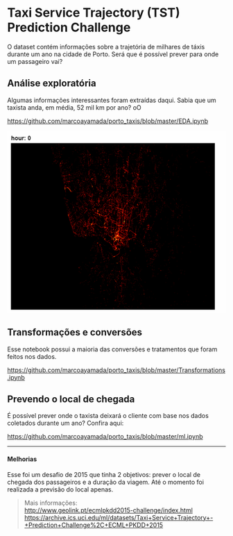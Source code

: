# Taxi Service Trajectory (TST) Prediction Challenge

O dataset contém informações sobre a trajetória de milhares de táxis durante um ano na cidade de Porto. Será que é possível prever para onde um passageiro vai?


## Análise exploratória

Algumas informações interessantes foram extraídas daqui. Sabia que um taxista anda, em média, 52 mil km por ano? oO

https://github.com/marcoayamada/porto_taxis/blob/master/EDA.ipynb


![Porto](img/taxi_gif.gif)


## Transformações e conversões

Esse notebook possui a maioria das conversões e tratamentos que foram feitos nos dados.

https://github.com/marcoayamada/porto_taxis/blob/master/Transformations.ipynb

## Prevendo o local de chegada

É possível prever onde o taxista deixará o cliente com base nos dados coletados durante um ano? Confira aqui:

https://github.com/marcoayamada/porto_taxis/blob/master/ml.ipynb

___

#### Melhorias

Esse foi um desafio de 2015 que tinha 2 objetivos: prever o local de chegada dos passageiros e a duração da viagem. Até o momento foi realizada a previsão do local apenas.

> Mais informações: </br>
> http://www.geolink.pt/ecmlpkdd2015-challenge/index.html </br>
> https://archive.ics.uci.edu/ml/datasets/Taxi+Service+Trajectory+-+Prediction+Challenge%2C+ECML+PKDD+2015
